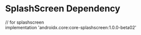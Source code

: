 # SplashScreen Dependency

// for splashscreen <br/>
    implementation 'androidx.core:core-splashscreen:1.0.0-beta02'
